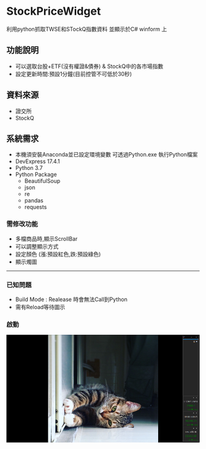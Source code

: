 # StockPriceWidget
利用python抓取TWSE和STockQ指數資料 並顯示於C# winform 上

## 功能說明
* 可以選取台股+ETF(沒有權證&債券) & StockQ中的各市場指數
* 設定更新時間:預設1分鐘(目前控管不可低於30秒)

## 資料來源
* 證交所
* StockQ

## 系統需求
* 本機須安裝Anaconda並已設定環境變數 可透過Python.exe 執行Python檔案
* DevExpress 17.4.1
* Python 3.7
* Python Package
   + BeautifulSoup
   + json
   + re
   + pandas
   + requests

### 需修改功能
* 多檔商品時,顯示ScrollBar
* 可以調整顯示方式
* 設定顏色 (漲:預設紅色,跌:預設綠色)
* 顯示燭圖

---------------------------------------------------------------------------------

### 已知問題
* Build Mode : Realease 時會無法Call到Python
* 需有Reload等待圖示

### 啟動

![程式圖片](https://github.com/Randx-Huang/StockPriceWidget/blob/master/StockPriceWidget/program.PNG)

